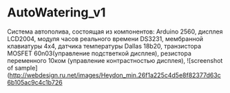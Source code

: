 ﻿# AutoWatering_v1
Система автополива, состоящая из компонентов: Arduino 2560, дисплея LCD2004, модуля часов реального времени DS3231, мембранной клавиатуры 4х4, датчика температуры Dallas 18b20, транзистора MOSFET 60n03(управление подстветкой дисплея), резистора переменного 10ком (управление контрастностью дисплея), 
![screenshot of sample](http://webdesign.ru.net/images/Heydon_min.26f1a225c4d5e8f82377d63c6b105ac9c4c1b726
